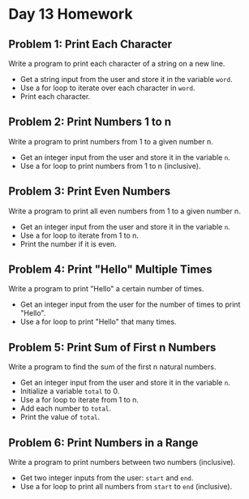 # Day 13 Homework

## Problem 1: Print Each Character
Write a program to print each character of a string on a new line.

- Get a string input from the user and store it in the variable `word`.
- Use a for loop to iterate over each character in `word`.
- Print each character.

## Problem 2: Print Numbers 1 to n
Write a program to print numbers from 1 to a given number n.

- Get an integer input from the user and store it in the variable `n`.
- Use a for loop to print numbers from 1 to n (inclusive).

## Problem 3: Print Even Numbers
Write a program to print all even numbers from 1 to a given number n.

- Get an integer input from the user and store it in the variable `n`.
- Use a for loop to iterate from 1 to n.
- Print the number if it is even.

## Problem 4: Print "Hello" Multiple Times
Write a program to print "Hello" a certain number of times.

- Get an integer input from the user for the number of times to print "Hello".
- Use a for loop to print "Hello" that many times.

## Problem 5: Print Sum of First n Numbers
Write a program to find the sum of the first n natural numbers.

- Get an integer input from the user and store it in the variable `n`.
- Initialize a variable `total` to 0.
- Use a for loop to iterate from 1 to n.
- Add each number to `total`.
- Print the value of `total`.

## Problem 6: Print Numbers in a Range
Write a program to print numbers between two numbers (inclusive).

- Get two integer inputs from the user: `start` and `end`.
- Use a for loop to print all numbers from `start` to `end` (inclusive).
